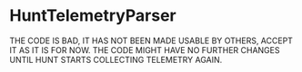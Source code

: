 # HuntTelemetryParser

THE CODE IS BAD, IT HAS NOT BEEN MADE USABLE BY OTHERS, ACCEPT IT AS IT IS FOR NOW.
THE CODE MIGHT HAVE NO FURTHER CHANGES UNTIL HUNT STARTS COLLECTING TELEMETRY AGAIN.
